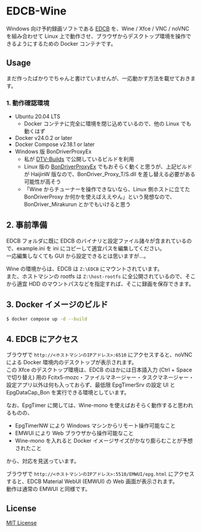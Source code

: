 
# EDCB-Wine

Windows 向け予約録画ソフトである [EDCB](https://github.com/tkntrec/EDCB) を、Wine / Xfce / VNC / noVNC を組み合わせて Linux 上で動作させ、ブラウザからデスクトップ環境を操作できるようにするための Docker コンテナです。

## Usage

まだ作ったばかりでちゃんと書けていませんが、一応動かす方法を載せておきます。

### 1. 動作確認環境

- Ubuntu 20.04 LTS
  - Docker コンテナに完全に環境を閉じ込めているので、他の Linux でも動くはず
- Docker v24.0.2 or later
- Docker Compose v2.18.1 or later
- Windows 版 BonDriverProxyEx
  - 私が [DTV-Builds](https://github.com/tsukumijima/DTV-Builds) で公開しているビルドを利用
  - Linux 版の [BonDriverProxyEx](https://github.com/u-n-k-n-o-w-n/BonDriverProxy_Linux) でもおそらく動くと思うが、上記ビルドが HaijinW 版なので、BonDriver_Proxy_T/S.dll を差し替える必要がある可能性が高そう
  - 「Wine からチューナーを操作できないなら、Linux 側ホストに立てた BonDriverProxy か何かを使えばええやん」という発想なので、BonDriver_Mirakurun とかでもいけると思う


## 2. 事前準備

EDCB フォルダに既に EDCB のバイナリと設定ファイル諸々が含まれているので、example.ini を ini にコピーして適宜パスを編集してください。  
一応編集しなくても GUI から設定できるとは思いますが…。

Wine の環境からは、EDCB は `Z:\EDCB` にマウントされています。  
また、ホストマシンの rootfs は `Z:\host-rootfs` に全公開されているので、そこから適宜 HDD のマウントパスなどを指定すれば、そこに録画を保存できます。

## 3. Docker イメージのビルド
    
```bash
$ docker compose up -d --build
```

## 4. EDCB にアクセス

ブラウザで `http://<ホストマシンのIPアドレス>:6510` にアクセスすると、noVNC による Docker 環境内のデスクトップが表示されます。  
この Xfce のデスクトップ環境は、EDCB のほかには日本語入力 (Ctrl + Space で切り替え) 用の Fcitx5-mozc・ファイルマネージャー・タスクマネージャー・設定アプリ以外は何も入っておらず、最低限 EpgTimerSrv の設定 UI と EpgDataCap_Bon を実行できる環境としています。

なお、EpgTimer に関しては、Wine-mono を使えばおそらく動作すると思われるものの、

- EpgTimerNW により Windows マシンからリモート操作可能なこと
- EMWUI により Web ブラウザから操作可能なこと
- Wine-mono を入れると Docker イメージサイズがかなり膨らむことが予想されたこと

から、対応を見送っています。

ブラウザで `http://<ホストマシンのIPアドレス>:5510/EMWUI/epg.html` にアクセスすると、EDCB Material WebUI (EMWUI) の Web 画面が表示されます。  
動作は通常の EMWUI と同様です。

## License

[MIT License](License.txt)

